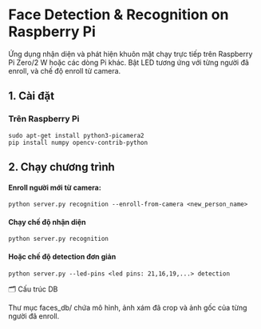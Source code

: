 # Face Detection & Recognition on Raspberry Pi

Ứng dụng nhận diện và phát hiện khuôn mặt chạy trực tiếp trên Raspberry Pi Zero/2 W hoặc các dòng Pi khác. Bật LED tương ứng với từng người đã enroll, và chế độ enroll từ camera.

## 1. Cài đặt

### Trên Raspberry Pi
```
sudo apt-get install python3-picamera2
pip install numpy opencv-contrib-python
```

## 2. Chạy chương trình

#### Enroll người mới từ camera:
```
python server.py recognition --enroll-from-camera <new_person_name>
```

#### Chạy chế độ nhận diện
```
python server.py recognition
```


#### Hoặc chế độ detection đơn giản
```
python server.py --led-pins <led pins: 21,16,19,...> detection
```

🗂 Cấu trúc DB

Thư mục faces_db/ chứa mô hình, ảnh xám đã crop và ảnh gốc của từng người đã enroll.
